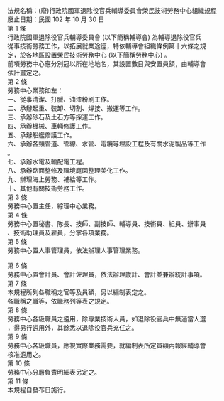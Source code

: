 法規名稱：(廢)行政院國軍退除役官兵輔導委員會榮民技術勞務中心組織規程  
廢止日期：民國 102 年 10 月 30 日  
第 1 條  
行政院國軍退除役官兵輔導委員會 (以下簡稱輔導會) 為輔導退除役官兵  
從事技術勞務工作，以拓展就業途徑，特依輔導會組織條例第十六條之規  
定，於各地區設置榮民技術勞務中心 (以下簡稱勞務中心) 。  
前項勞務中心應分別冠以所在地地名，其設置數目與安置員額，由輔導會  
依計畫定之。  
第 2 條  
勞務中心業務如左：  
一、從事清潔、打臘、油漆粉刷工作。  
二、承辦起重、裝卸、切割、焊接、搬運等工作。  
三、承辦砂石及土石方等採運工作。  
四、承辦機械、車輛修護工作。  
五、承辦船艦修護工作。  
六、承辦各類管道、管線、水管、電纜等埋設工程及有關水泥製品等工作  
。  
七、承辦水電及輸配電工程。  
八、承辦路面整修及環境庭園整理美化工作。  
九、辦理海上勞務、補給等工作。  
十、其他有關技術勞務工作。  
第 3 條  
勞務中心置主任，綜理中心業務。  
第 4 條  
勞務中心置秘書、隊長、技師、副技師、輔導員、技術員、組員、辦事員  
、技術助理員及雇員，分掌各項業務。  
第 5 條  
勞務中心置人事管理員，依法辦理人事管理業務。  


第 6 條  
勞務中心置會計員、會計佐理員，依法辦理歲計、會計並兼辦統計事項。  
第 7 條  
本規程所列各職稱之官等及員額，另以編制表定之。  
各職稱之職等，依職務列等表之規定。  
第 8 條  
勞務中心各級職員之遴用，除專業技術人員，如退除役官兵中無適當人選  
，得另行遴用外，其餘悉以退除役官兵充任之。  
第 9 條  
勞務中心各級職員，應視實際業務需要，就編制表所定員額內報經輔導會  
核准遴用之。  
第 10 條  
勞務中心分層負責明細表另定之。  
第 11 條  
本規程自發布日施行。  


